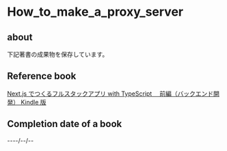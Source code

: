 # How_to_make_a_proxy_server

## about

下記著書の成果物を保存しています。

## Reference book

[Next.js でつくるフルスタックアプリ with TypeScript 　前編（バックエンド開発） Kindle 版](https://amzn.to/3YqHymZ)

## Completion date of a book

----/--/--
